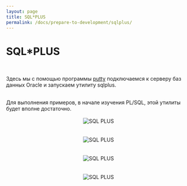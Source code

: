 ```yaml
---
layout: page
title: SQL*PLUS
permalink: /docs/prepare-to-development/sqlplus/
---
```


# SQL*PLUS

<br/>

Здесь мы с помощью программы  <a href="http://putty.org">putty</a> подключаемся к серверу баз данных Oracle и запускаем утилиту sqlplus.

<br/>
Для выполнения примеров, в начале изучения PL/SQL, этой утилиты будет вполне достаточно.

<br />
<br />


<div align="center">
<img src="/website/docs/02-prepare-to-development/03-sqlplus/putty1.png" border="0" alt="SQL PLUS">
</div>


<br />
<br />

<div align="center">
<img src="/website/docs/02-prepare-to-development/03-sqlplus/putty2.png" border="0" alt="SQL PLUS">
</div>


<br />
<br />

<div align="center">
<img src="/website/docs/02-prepare-to-development/03-sqlplus/putty3.png" border="0" alt="SQL PLUS">
</div>


<br />
<br />

<div align="center">
<img src="/website/docs/02-prepare-to-development/03-sqlplus/putty4.png" border="0" alt="SQL PLUS">
</div>
